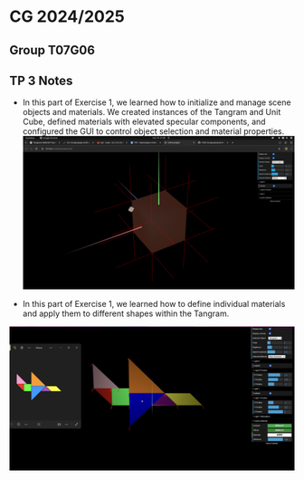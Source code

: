
# CG 2024/2025

## Group T07G06

## TP 3 Notes


- In this part of Exercise 1, we learned how to initialize and manage scene objects and materials. We created instances of the Tangram and Unit Cube, defined materials with elevated specular components, and configured the GUI to control object selection and material properties.
![Screenshot 1](tp3/screenshots/cg-t07g06-tp3-1.png)

- In this part of Exercise 1, we learned how to define individual materials and apply them to different shapes within the Tangram.

![Screenshot 2](tp3/screenshots/cg-t07g06-tp3-2.png)



